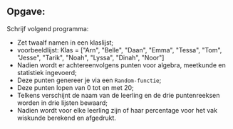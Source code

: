 ## Opgave:

Schrijf volgend programma: 

* Zet twaalf namen in een klaslijst;
* voorbeeldlijst: Klas = ["Arn", "Belle", "Daan", "Emma", "Tessa", "Tom", "Jesse", "Tarik", "Noah", "Lyssa", "Dinah", "Noor"]
* Nadien wordt er achtereenvolgens punten voor algebra, meetkunde en statistiek ingevoerd; 
* Deze punten genereer je via een `Random-functie`;
* Deze punten lopen van 0 tot en met 20;
* Telkens verschijnt de naam van de leerling en de drie puntenreeksen worden in drie lijsten bewaard; 
* Nadien wordt voor elke leerling zijn of haar percentage voor het vak wiskunde berekend en afgedrukt. 
